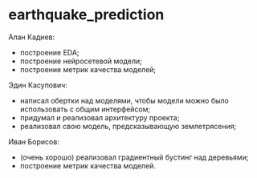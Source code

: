 # earthquake_prediction

Алан Кадиев: 
- построение EDA;
- построение нейросетевой модели;
- построение метрик качества моделей;

Эдин Касупович:
- написал обертки над моделями, чтобы модели можно было использовать с общим интерфейсом;
- придумал и реализовал архитектуру проекта;
- реализовал свою модель, предсказывающую землетрясения;

Иван Борисов:
- (очень хорошо) реализовал градиентный бустинг над деревьями;
- построение метрик качества моделей.

